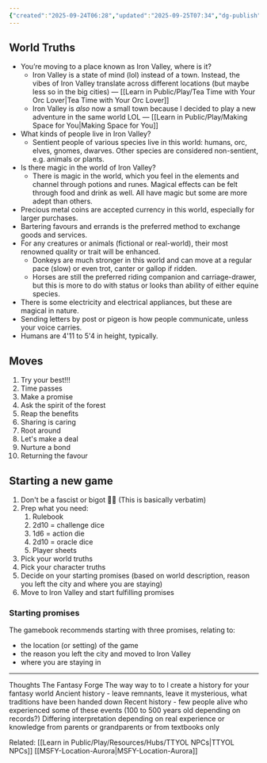 ```yaml
---
{"created":"2025-09-24T06:28","updated":"2025-09-25T07:34","dg-publish":true,"dg-path":"Play/Resources/Hubs/TTYOL Worldbuilding.md","permalink":"/play/resources/hubs/ttyol-worldbuilding/","dgPassFrontmatter":true,"noteIcon":"1"}
---
```


## World Truths

- You’re moving to a place known as Iron Valley, where is it?
	- Iron Valley is a state of mind (lol) instead of a town. Instead, the vibes of Iron Valley translate across different locations (but maybe less so in the big cities) — [[Learn in Public/Play/Tea Time with Your Orc Lover\|Tea Time with Your Orc Lover]]
	- Iron Valley is _also_ now a small town because I decided to play a new adventure in the same world LOL — [[Learn in Public/Play/Making Space for You\|Making Space for You]]
- What kinds of people live in Iron Valley?
	- Sentient people of various species live in this world: humans, orc, elves, gnomes, dwarves. Other species are considered non-sentient, e.g. animals or plants. 
- Is there magic in the world of Iron Valley?
	- There is magic in the world, which you feel in the elements and channel through potions and runes. Magical effects can be felt through food and drink as well. All have magic but some are more adept than others. 
- Precious metal coins are accepted currency in this world, especially for larger purchases.
- Bartering favours and errands is the preferred method to exchange goods and services. 
- For any creatures or animals (fictional or real-world), their most renowned quality or trait will be enhanced. 
	- Donkeys are much stronger in this world and can move at a regular pace (slow) or even trot, canter or gallop if ridden. 
	- Horses are still the preferred riding companion and carriage-drawer, but this is more to do with status or looks than ability of either equine species. 
- There is some electricity and electrical appliances, but these are magical in nature. 
- Sending letters by post or pigeon is how people communicate, unless your voice carries.
- Humans are 4'11 to 5'4 in height, typically. 

## Moves

1. Try your best!!!
2. Time passes
3. Make a promise 
4. Ask the spirit of the forest 
5. Reap the benefits 
6. Sharing is caring 
7. Root around 
8. Let's make a deal 
9. Nurture a bond 
10. Returning the favour 

## Starting a new game 

1. Don't be a fascist or bigot 💖✨ (This is basically verbatim)
2. Prep what you need: 
	1. Rulebook 
	2. 2d10 = challenge dice 
	3. 1d6 = action die 
	4. 2d10 = oracle dice 
	5. Player sheets 
3. Pick your world truths 
4. Pick your character truths 
5. Decide on your starting promises (based on world description, reason you left the city and where you are staying)
6. Move to Iron Valley and start fulfilling promises 

### Starting promises 

The gamebook recommends starting with three promises, relating to: 
- the location (or setting) of the game 
- the reason you left the city and moved to Iron Valley
- where you are staying in 


--- 
Thoughts 
The Fantasy Forge 
The way way to to l create a history for your fantasy world 
Ancient history - leave remnants, leave it mysterious, what traditions have been handed down 
Recent history - few people alive who experienced some of these events (100 to 500 years old depending on records?)
Differing interpretation depending on real experience or knowledge from parents or grandparents or from textbooks only 

Related: 
[[Learn in Public/Play/Resources/Hubs/TTYOL NPCs\|TTYOL NPCs]]
[[MSFY-Location-Aurora\|MSFY-Location-Aurora]]
